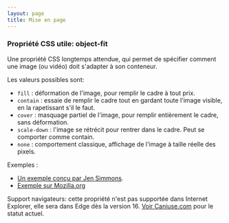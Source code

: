 ```yaml
---
layout: page
title: Mise en page
---
```


### Propriété CSS utile: object-fit

Une propriété CSS longtemps attendue, qui permet de spécifier comment une image (ou vidéo) doit s'adapter à son conteneur. 

Les valeurs possibles sont: 

* `fill` : déformation de l'image, pour remplir le cadre à tout prix.
* `contain` : essaie de remplir le cadre tout en gardant toute l'image visible, en la rapetissant s'il le faut.
* `cover` : masquage partiel de l'image, pour remplir entièrement le cadre, sans déformation.
* `scale-down` : l'image se rétrécit pour rentrer dans le cadre. Peut se comporter comme contain.
* `none` : comportement classique, affichage de l'image à taille réelle des pixels.

Exemples : 

* [Un exemple conçu par Jen Simmons](http://labs.jensimmons.com/2016/examples/grace-hopper-page.html).
* [Exemple sur Mozilla.org](https://developer.mozilla.org/en-US/docs/Web/CSS/object-fit)

Support navigateurs: cette propriété n'est pas supportée dans Internet Explorer, elle sera dans Edge dès la version 16. [Voir Caniuse.com](http://caniuse.com/#search=object-fit) pour le statut actuel.